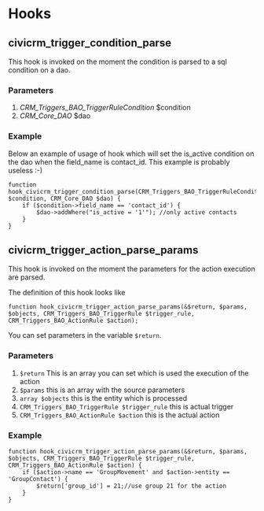 # Hooks

## civicrm_trigger_condition_parse

This hook is invoked on the moment the condition is parsed to a sql condition on a dao.

### Parameters

1. *CRM_Triggers_BAO_TriggerRuleCondition* $condition
2. *CRM_Core_DAO* $dao 

### Example

Below an example of usage of hook which will set the is_active condition on the dao when the field_name is contact_id. This example is probably useless :-)

    function hook_civicrm_trigger_condition_parse(CRM_Triggers_BAO_TriggerRuleCondition $condition, CRM_Core_DAO $dao) {
        if ($condition->field_name == 'contact_id') {
            $dao->addWhere("is_active = '1'"); //only active contacts
        }
    }

## civicrm_trigger_action_parse_params

This hook is invoked on the moment the parameters for the action execution are parsed.

The definition of this hook looks like
    
    function hook_civicrm_trigger_action_parse_params(&$return, $params, $objects, CRM_Triggers_BAO_TriggerRule $trigger_rule, CRM_Triggers_BAO_ActionRule $action);

You can set parameters in the variable `$return`.

### Parameters

1. `$return` This is an array you can set which is used the execution of the action
2. `$params` this is an array with the source parameters
3. `array $objects` this is the entity which is processed
4. `CRM_Triggers_BAO_TriggerRule $trigger_rule` this is actual trigger
5. `CRM_Triggers_BAO_ActionRule $action` this is the actual action

### Example

    function hook_civicrm_trigger_action_parse_params(&$return, $params, $objects, CRM_Triggers_BAO_TriggerRule $trigger_rule, CRM_Triggers_BAO_ActionRule $action) {
        if ($action->name == 'GroupMovement' and $action->entity == 'GroupContact') {
            $return['group_id'] = 21;//use group 21 for the action
        }
    }